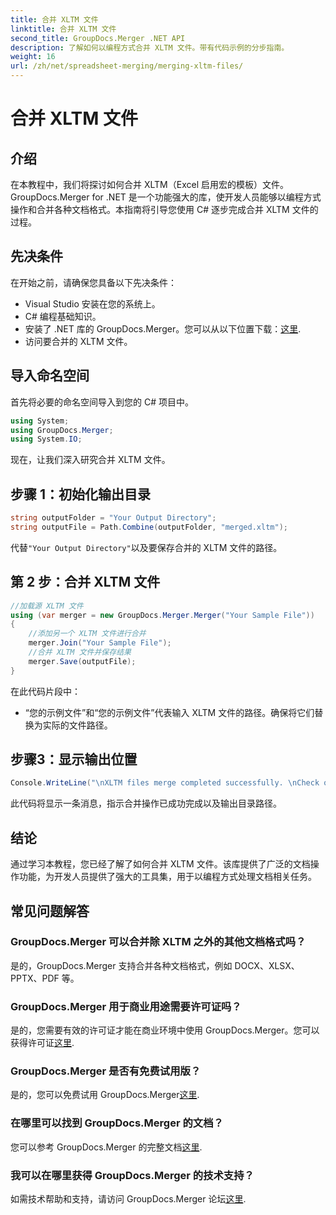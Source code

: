 ```yaml
---
title: 合并 XLTM 文件
linktitle: 合并 XLTM 文件
second_title: GroupDocs.Merger .NET API
description: 了解如何以编程方式合并 XLTM 文件。带有代码示例的分步指南。
weight: 16
url: /zh/net/spreadsheet-merging/merging-xltm-files/
---
```


# 合并 XLTM 文件

## 介绍
在本教程中，我们将探讨如何合并 XLTM（Excel 启用宏的模板）文件。 GroupDocs.Merger for .NET 是一个功能强大的库，使开发人员能够以编程方式操作和合并各种文档格式。本指南将引导您使用 C# 逐步完成合并 XLTM 文件的过程。
## 先决条件
在开始之前，请确保您具备以下先决条件：
- Visual Studio 安装在您的系统上。
- C# 编程基础知识。
- 安装了 .NET 库的 GroupDocs.Merger。您可以从以下位置下载：[这里](https://releases.groupdocs.com/merger/net/).
- 访问要合并的 XLTM 文件。

## 导入命名空间
首先将必要的命名空间导入到您的 C# 项目中。
```csharp
using System; 
using GroupDocs.Merger;
using System.IO;
```

现在，让我们深入研究合并 XLTM 文件。
## 步骤 1：初始化输出目录
```csharp
string outputFolder = "Your Output Directory";
string outputFile = Path.Combine(outputFolder, "merged.xltm");
```
代替`"Your Output Directory"`以及要保存合并的 XLTM 文件的路径。
## 第 2 步：合并 XLTM 文件
```csharp
//加载源 XLTM 文件
using (var merger = new GroupDocs.Merger.Merger("Your Sample File"))
{
    //添加另一个 XLTM 文件进行合并
    merger.Join("Your Sample File");
    //合并 XLTM 文件并保存结果
    merger.Save(outputFile);
}
```
在此代码片段中：
- “您的示例文件”和“您的示例文件”代表输入 XLTM 文件的路径。确保将它们替换为实际的文件路径。
## 步骤3：显示输出位置
```csharp
Console.WriteLine("\nXLTM files merge completed successfully. \nCheck output in {0}", outputFolder);
```
此代码将显示一条消息，指示合并操作已成功完成以及输出目录路径。

## 结论
通过学习本教程，您已经了解了如何合并 XLTM 文件。该库提供了广泛的文档操作功能，为开发人员提供了强大的工具集，用于以编程方式处理文档相关任务。

## 常见问题解答
### GroupDocs.Merger 可以合并除 XLTM 之外的其他文档格式吗？
是的，GroupDocs.Merger 支持合并各种文档格式，例如 DOCX、XLSX、PPTX、PDF 等。
### GroupDocs.Merger 用于商业用途需要许可证吗？
是的，您需要有效的许可证才能在商业环境中使用 GroupDocs.Merger。您可以获得许可证[这里](https://purchase.groupdocs.com/buy).
### GroupDocs.Merger 是否有免费试用版？
是的，您可以免费试用 GroupDocs.Merger[这里](https://releases.groupdocs.com/).
### 在哪里可以找到 GroupDocs.Merger 的文档？
您可以参考 GroupDocs.Merger 的完整文档[这里](https://tutorials.groupdocs.com/merger/net/).
### 我可以在哪里获得 GroupDocs.Merger 的技术支持？
如需技术帮助和支持，请访问 GroupDocs.Merger 论坛[这里](https://forum.groupdocs.com/c/merger/32).